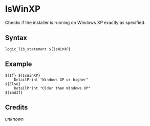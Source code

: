 # IsWinXP

Checks if the installer is running on Windows XP exactly as specified.

## Syntax

	logic_lib_statement ${IsWinXP}

## Example

	${If} ${IsWinXP}
		DetailPrint "Windows XP or higher"
	${Else}
		DetailPrint "Older than Windows XP"
	${EndIf}

## Credits

*unknown*
